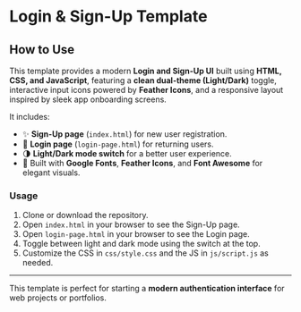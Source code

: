 # Login & Sign-Up Template

## How to Use

This template provides a modern **Login and Sign-Up UI** built using **HTML, CSS, and JavaScript**, featuring a **clean dual-theme (Light/Dark)** toggle, interactive input icons powered by **Feather Icons**, and a responsive layout inspired by sleek app onboarding screens.

It includes:

- ✨ **Sign-Up page** (`index.html`) for new user registration.  
- 🔐 **Login page** (`login-page.html`) for returning users.  
- 🌗 **Light/Dark mode switch** for a better user experience.  
- 🧠 Built with **Google Fonts**, **Feather Icons**, and **Font Awesome** for elegant visuals.  

### Usage

1. Clone or download the repository.  
2. Open `index.html` in your browser to see the Sign-Up page.  
3. Open `login-page.html` in your browser to see the Login page.  
4. Toggle between light and dark mode using the switch at the top.  
5. Customize the CSS in `css/style.css` and the JS in `js/script.js` as needed.  

---

This template is perfect for starting a **modern authentication interface** for web projects or portfolios.

